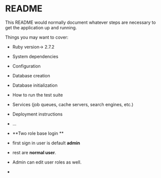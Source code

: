 # README

This README would normally document whatever steps are necessary to get the
application up and running.

Things you may want to cover:

* Ruby version-> 2.7.2

* System dependencies

* Configuration

* Database creation

* Database initialization

* How to run the test suite

* Services (job queues, cache servers, search engines, etc.)

* Deployment instructions

* ...
* **Two role base login **
* first sign in user is default **admin**
* rest are **normal user**.
* Admin can edit user roles as well. 
* 


